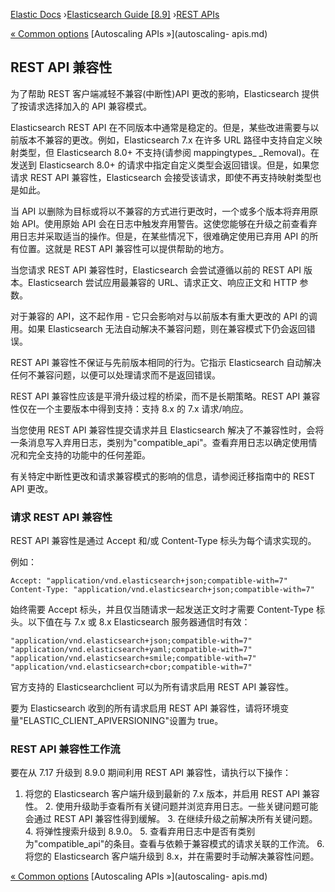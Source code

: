 

[Elastic Docs](/guide/) ›[Elasticsearch Guide [8.9]](index.md) ›[REST
APIs](rest-apis.md)

[« Common options](common-options.md) [Autoscaling APIs »](autoscaling-
apis.md)

## REST API 兼容性

为了帮助 REST 客户端减轻不兼容(中断性)API 更改的影响，Elasticsearch 提供了按请求选择加入的 API 兼容模式。

Elasticsearch REST API 在不同版本中通常是稳定的。但是，某些改进需要与以前版本不兼容的更改。例如，Elasticsearch 7.x 在许多 URL 路径中支持自定义映射类型，但 Elasticsearch 8.0+ 不支持(请参阅 mappingtypes_ _Removal)。在发送到 Elasticsearch 8.0+ 的请求中指定自定义类型会返回错误。但是，如果您请求 REST API 兼容性，Elasticsearch 会接受该请求，即使不再支持映射类型也是如此。

当 API 以删除为目标或将以不兼容的方式进行更改时，一个或多个版本将弃用原始 API。使用原始 API 会在日志中触发弃用警告。这使您能够在升级之前查看弃用日志并采取适当的操作。但是，在某些情况下，很难确定使用已弃用 API 的所有位置。这就是 REST API 兼容性可以提供帮助的地方。

当您请求 REST API 兼容性时，Elasticsearch 会尝试遵循以前的 REST API 版本。Elasticsearch 尝试应用最兼容的 URL、请求正文、响应正文和 HTTP 参数。

对于兼容的 API，这不起作用 - 它只会影响对与以前版本有重大更改的 API 的调用。如果 Elasticsearch 无法自动解决不兼容问题，则在兼容模式下仍会返回错误。

REST API 兼容性不保证与先前版本相同的行为。它指示 Elasticsearch 自动解决任何不兼容问题，以便可以处理请求而不是返回错误。

REST API 兼容性应该是平滑升级过程的桥梁，而不是长期策略。REST API 兼容性仅在一个主要版本中得到支持：支持 8.x 的 7.x 请求/响应。

当您使用 REST API 兼容性提交请求并且 Elasticsearch 解决了不兼容性时，会将一条消息写入弃用日志，类别为"compatible_api"。查看弃用日志以确定使用情况和完全支持的功能中的任何差距。

有关特定中断性更改和请求兼容模式的影响的信息，请参阅迁移指南中的 REST API 更改。

### 请求 REST API 兼容性

REST API 兼容性是通过 Accept 和/或 Content-Type 标头为每个请求实现的。

例如：

    
    
    Accept: "application/vnd.elasticsearch+json;compatible-with=7"
    Content-Type: "application/vnd.elasticsearch+json;compatible-with=7"

始终需要 Accept 标头，并且仅当随请求一起发送正文时才需要 Content-Type 标头。以下值在与 7.x 或 8.x Elasticsearch 服务器通信时有效：

    
    
    "application/vnd.elasticsearch+json;compatible-with=7"
    "application/vnd.elasticsearch+yaml;compatible-with=7"
    "application/vnd.elasticsearch+smile;compatible-with=7"
    "application/vnd.elasticsearch+cbor;compatible-with=7"

官方支持的 Elasticsearchclient 可以为所有请求启用 REST API 兼容性。

要为 Elasticsearch 收到的所有请求启用 REST API 兼容性，请将环境变量"ELASTIC_CLIENT_APIVERSIONING"设置为 true。

### REST API 兼容性工作流

要在从 7.17 升级到 8.9.0 期间利用 REST API 兼容性，请执行以下操作：

1. 将您的 Elasticsearch 客户端升级到最新的 7.x 版本，并启用 REST API 兼容性。  2. 使用升级助手查看所有关键问题并浏览弃用日志。一些关键问题可能会通过 REST API 兼容性得到缓解。  3. 在继续升级之前解决所有关键问题。  4. 将弹性搜索升级到 8.9.0。  5. 查看弃用日志中是否有类别为"compatible_api"的条目。查看与依赖于兼容模式的请求关联的工作流。  6. 将您的 Elasticsearch 客户端升级到 8.x，并在需要时手动解决兼容性问题。

[« Common options](common-options.md) [Autoscaling APIs »](autoscaling-
apis.md)
